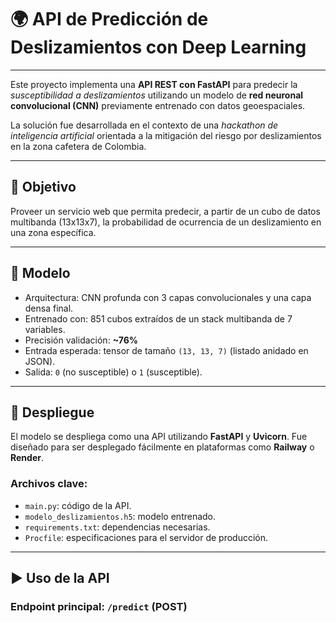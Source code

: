 # 🌍 API de Predicción de Deslizamientos con Deep Learning
---

Este proyecto implementa una **API REST con FastAPI** para predecir la *susceptibilidad a deslizamientos* utilizando un modelo de **red neuronal convolucional (CNN)** previamente entrenado con datos geoespaciales.

La solución fue desarrollada en el contexto de una *hackathon de inteligencia artificial* orientada a la mitigación del riesgo por deslizamientos en la zona cafetera de Colombia.

---

## 📌 Objetivo

Proveer un servicio web que permita predecir, a partir de un cubo de datos multibanda (13x13x7), la probabilidad de ocurrencia de un deslizamiento en una zona específica.

---

## 🧠 Modelo

- Arquitectura: CNN profunda con 3 capas convolucionales y una capa densa final.
- Entrenado con: 851 cubos extraídos de un stack multibanda de 7 variables.
- Precisión validación: **~76%**
- Entrada esperada: tensor de tamaño `(13, 13, 7)` (listado anidado en JSON).
- Salida: `0` (no susceptible) o `1` (susceptible).

---

## 🚀 Despliegue

El modelo se despliega como una API utilizando **FastAPI** y **Uvicorn**. Fue diseñado para ser desplegado fácilmente en plataformas como **Railway** o **Render**.

### Archivos clave:

- `main.py`: código de la API.
- `modelo_deslizamientos.h5`: modelo entrenado.
- `requirements.txt`: dependencias necesarias.
- `Procfile`: especificaciones para el servidor de producción.

---

## ▶️ Uso de la API

### Endpoint principal: `/predict` (POST)
